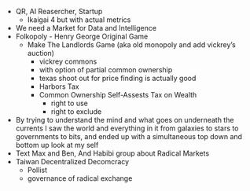 - QR, AI Reasercher, Startup
    - Ikaigai 4 but with actual metrics
- We need a Market for Data and Intelligence
- Folkopoly - Henry George Original Game
    - Make The Landlords Game (aka old monopoly and add vickrey’s auction)
        - vickrey commons
        - with option of partial common ownership
        - texas shoot out for price finding is actually good
        - Harbors Tax
        - Common Ownership Self-Assests Tax on Wealth
            - right to use
            - right to exclude
- By trying to understand the mind and what goes on underneath the currents I saw the world and everything in it from galaxies to stars to governments to bits, and ended up with a simultaneous top down and bottom up look at my self
- Text Max and Ben, And Habibi group about Radical Markets
- Taiwan Decentralized Decomcracy
    - Pollist
    - governance of radical exchange
